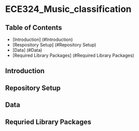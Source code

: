 # ECE324_Music_classification
## Table of Contents
- [Introduction] (#Introduction)
- [Respository Setup] (#Repository Setup)
- [Data] (#Data)
- [Required Library Packages] (#Required Library Packages)

## Introduction

## Repository Setup

## Data

## Requried Library Packages

